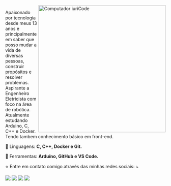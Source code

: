 <img src="https://raw.githubusercontent.com/MicaelliMedeiros/micaellimedeiros/master/image/computer-illustration.png" min-width="400px" max-width="400px" width="400px" align="right" alt="Computador iuriCode">

<p align="left"> 
  Apaixonado por tecnologia desde meus 13 anos e principalmente em saber que posso mudar a vida de diversas pessoas, construir propósitos e resolver problemas.
  Aspirante a Engenheiro Eletricista com foco na área de robótica.
  Atualmente estudando Arduino, C, C++ e Docker. Tendo tambem conhecimento básico em front-end.
</p>

<p align="left">
  🚀 Linguagens: <strong> C, C++, Docker e Git.</strong>
</p>

<p align="left">
  💼 Ferramentas: <strong>Arduíno, GitHub e VS Code.</strong>
</p>

<p align="left">
  ⭐ Entre em contato comigo através das minhas redes sociais: ⤵️
</p>

<p align="left">
  <a href="#" alt="Gmail">
  <img src="https://img.shields.io/badge/-Gmail-FF0000?style=flat-square&labelColor=FF0000&logo=gmail&logoColor=white&link=mailto:lucascosfer26@gmail.com" /></a>

  <a href="#" alt="Linkedin">
  <img src="https://img.shields.io/badge/-Linkedin-0e76a8?style=flat-square&logo=Linkedin&logoColor=white&link=https://www.linkedin.com/in/lucascostafernandes" /></a>

  <a href="#" alt="WhatsApp">
  <img src="https://img.shields.io/badge/-WhatsApp-25d366?style=flat-square&labelColor=25d366&logo=whatsapp&logoColor=white&link=https://wa.me/5583999159069?text=Ol%C3%A1%2C+vim+atr%C3%A1v%C3%A9s+do+GitHub%21"></a>

  <a href="#" alt="Instagram">
  <img src="https://img.shields.io/badge/-Instagram-DF0174?style=flat-square&labelColor=DF0174&logo=instagram&logoColor=white&link=www.instagram.com/lucasc0s"></a>
</p>  
